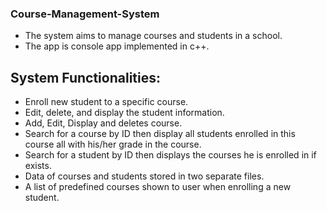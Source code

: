 ### Course-Management-System
- The system aims to manage courses and students in a school.
- The app is console app implemented in c++.
## System Functionalities:
- Enroll new student to a specific course.
- Edit, delete, and display the student information.
- Add, Edit, Display and deletes course.
- Search for a course by ID then display all students enrolled in this course all with his/her grade in the course.
- Search for a student by ID then displays the courses he is enrolled in if exists.
- Data of courses and students stored in two separate files.
- A list of predefined courses shown to user when enrolling a new student.
